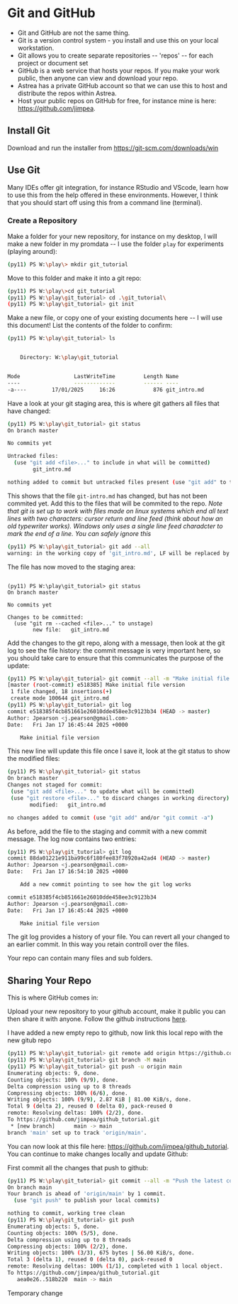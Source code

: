 # Git and GitHub

- Git and GitHub are not the same thing.
- Git is a version control system - you install and use this on your local workstation.
- Git allows you to create separate repositories -- 'repos' -- for each project or document set
- GitHub is a web service that hosts your repos. If you make your work public, then anyone can view and download your repo.
- Astrea has a private GitHub account so that we can use this to host and distribute the repos within Astrea.
- Host your public repos on GitHub for free, for instance mine is here: <https://github.com/jimpea>.

## Install Git

Download and run the installer from <https://git-scm.com/downloads/win>

## Use Git

Many IDEs offer git integration, for instance RStudio and VScode, learn how to use this from the help offered in these environments. However, I think that you should start off using this from a command line (terminal).

### Create a Repository

Make a folder for your new repository, for instance on my desktop, I will make a new folder in my promdata -- I use the folder `play` for experiments (playing around):

```bash
(py11) PS W:\play\> mkdir git_tutorial
```

Move to this folder and make it into a git repo:

```bash
(py11) PS W:\play\>cd git_tutorial
(py11) PS W:\play\git_tutorial> cd .\git_tutorial\
(py11) PS W:\play\git_tutorial> git init
```

Make a new file, or copy one of your existing documents here -- I will use this document! List the contents of the folder to confirm:

```bash
(py11) PS W:\play\git_tutorial> ls


    Directory: W:\play\git_tutorial


Mode                 LastWriteTime         Length Name
----                 -------------         ------ ----
-a----        17/01/2025     16:26            876 git_intro.md
```

Have a look at your git staging area, this is where git gathers all files that have changed:

```bash
(py11) PS W:\play\git_tutorial> git status
On branch master

No commits yet

Untracked files:
  (use "git add <file>..." to include in what will be committed)
        git_intro.md

nothing added to commit but untracked files present (use "git add" to track)
```

This shows that the file `git-intro.md` has changed, but has not been commited yet. Add this to the files that will be commited to the repo. *Note that git is set up to work with files made on linux systems which end all text lines with two characters: cursor return and line feed (think about how an old typewriter works). Windows only uses a single line feed charadcter to mark the end of a line. You can safely ignore this*

```bash
(py11) PS W:\play\git_tutorial> git add --all
warning: in the working copy of 'git_intro.md', LF will be replaced by CRLF the next time Git touches it
```

The file has now moved to the staging area:

```

(py11) PS W:\play\git_tutorial> git status
On branch master

No commits yet

Changes to be committed:
  (use "git rm --cached <file>..." to unstage)
        new file:   git_intro.md
```

Add the changes to the git repo, along with a message, then look at the git log to see the file history: the commit message is very important here, so you should take care to ensure that this communicates the purpose of the update:

```bash
(py11) PS W:\play\git_tutorial> git commit --all -m "Make initial file version"
[master (root-commit) e518385] Make initial file version
 1 file changed, 18 insertions(+)
 create mode 100644 git_intro.md
(py11) PS W:\play\git_tutorial> git log
commit e518385f4cb851661e26010dde458ee3c9123b34 (HEAD -> master)
Author: Jpearson <j.pearson@gmail.com>
Date:   Fri Jan 17 16:45:44 2025 +0000

    Make initial file version
```

This new line will update this file once I save it, look  at the git status to show the modified files:

 ```bash
 (py11) PS W:\play\git_tutorial> git status
On branch master
Changes not staged for commit:
  (use "git add <file>..." to update what will be committed)
  (use "git restore <file>..." to discard changes in working directory)
        modified:   git_intro.md

no changes added to commit (use "git add" and/or "git commit -a")
 ```
 
As before, add the file to the staging and commit with a new commit message. The log now contains two entries:

```bash
(py11) PS W:\play\git_tutorial> git log
commit 88da01221e911ba99c6f180fee83f78920a42ad4 (HEAD -> master)
Author: Jpearson <j.pearson@gmail.com>
Date:   Fri Jan 17 16:54:10 2025 +0000

    Add a new commit pointing to see how the git log works

commit e518385f4cb851661e26010dde458ee3c9123b34
Author: Jpearson <j.pearson@gmail.com>
Date:   Fri Jan 17 16:45:44 2025 +0000

    Make initial file version
```

The git log provides a history of your file. You can revert all your changed to an earlier commit. In this way you retain controll over the files.

Your repo can contain many files and sub folders.

## Sharing Your Repo

This is where GitHub comes in:

Upload your new repository to your github account, make it public you can then share it with anyone. Follow the github instructions [here](https://docs.github.com/en/migrations/importing-source-code/using-the-command-line-to-import-source-code/adding-locally-hosted-code-to-github#adding-a-local-repository-to-github-using-git).

I have added a new empty repo to github, now link this local repo with the new gitub repo

```bash
(py11) PS W:\play\git_tutorial> git remote add origin https://github.com/jimpea/github_tutorial.git
(py11) PS W:\play\git_tutorial> git branch -M main
(py11) PS W:\play\git_tutorial> git push -u origin main
Enumerating objects: 9, done.
Counting objects: 100% (9/9), done.
Delta compression using up to 8 threads
Compressing objects: 100% (6/6), done.
Writing objects: 100% (9/9), 2.87 KiB | 81.00 KiB/s, done.
Total 9 (delta 2), reused 0 (delta 0), pack-reused 0
remote: Resolving deltas: 100% (2/2), done.
To https://github.com/jimpea/github_tutorial.git
 * [new branch]      main -> main
branch 'main' set up to track 'origin/main'.
```

You can now look at this file here: <https://github.com/jimpea/github_tutorial>. You can continue to make changes locally and update Github:

First commit all the changes that push to github:

```bash
(py11) PS W:\play\git_tutorial> git commit --all -m "Push the latest commit to github"
On branch main
Your branch is ahead of 'origin/main' by 1 commit.
  (use "git push" to publish your local commits)

nothing to commit, working tree clean
(py11) PS W:\play\git_tutorial> git push
Enumerating objects: 5, done.
Counting objects: 100% (5/5), done.
Delta compression using up to 8 threads
Compressing objects: 100% (2/2), done.
Writing objects: 100% (3/3), 675 bytes | 56.00 KiB/s, done.
Total 3 (delta 1), reused 0 (delta 0), pack-reused 0
remote: Resolving deltas: 100% (1/1), completed with 1 local object.
To https://github.com/jimpea/github_tutorial.git
   aea0e26..518b220  main -> main
```


Temporary change